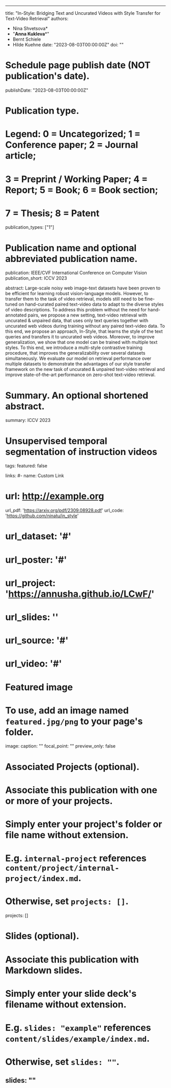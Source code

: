  ---
title: "In-Style: Bridging Text and Uncurated Videos with Style Transfer for Text-Video Retrieval"
authors:
- Nina Shvetsova*
- "**Anna Kukleva***"
- Bernt Schiele
- Hilde Kuehne
date: "2023-08-03T00:00:00Z"
doi: ""

# Schedule page publish date (NOT publication's date).
publishDate: "2023-08-03T00:00:00Z"

# Publication type.
# Legend: 0 = Uncategorized; 1 = Conference paper; 2 = Journal article;
# 3 = Preprint / Working Paper; 4 = Report; 5 = Book; 6 = Book section;
# 7 = Thesis; 8 = Patent
publication_types: ["1"]

# Publication name and optional abbreviated publication name.
publication: IEEE/CVF International Conference on Computer Vision 
publication_short: ICCV 2023

abstract: Large-scale noisy web image-text datasets have been proven to be efficient for learning robust vision-language models. However, to transfer them to the task of video retrieval, models still need to be fine-tuned on hand-curated paired text-video data to adapt to the diverse styles of video descriptions. To address this problem without the need for hand-annotated pairs, we propose a new setting, text-video retrieval with uncurated & unpaired data, that uses only text queries together with uncurated web videos during training without any paired text-video data. To this end, we propose an approach, In-Style, that learns the style of the text queries and transfers it to uncurated web videos. Moreover, to improve generalization, we show that one model can be trained with multiple text styles. To this end, we introduce a multi-style contrastive training procedure, that improves the generalizability over several datasets simultaneously. We evaluate our model on retrieval performance over multiple datasets to demonstrate the advantages of our style transfer framework on the new task of uncurated & unpaired text-video retrieval and improve state-of-the-art performance on zero-shot text-video retrieval.

# Summary. An optional shortened abstract.
summary: ICCV 2023 
# Unsupervised temporal segmentation of instruction videos
tags:
featured: false

links:
#- name: Custom Link
#  url: http://example.org
url_pdf: 'https://arxiv.org/pdf/2309.08928.pdf'
url_code: 'https://github.com/ninatu/in_style'
# url_dataset: '#'
# url_poster: '#'
# url_project: 'https://annusha.github.io/LCwF/'
# url_slides: ''
# url_source: '#'
# url_video: '#'

# Featured image
# To use, add an image named `featured.jpg/png` to your page's folder. 
image:
  caption: ""
  focal_point: ""
  preview_only: false

# Associated Projects (optional).
#   Associate this publication with one or more of your projects.
#   Simply enter your project's folder or file name without extension.
#   E.g. `internal-project` references `content/project/internal-project/index.md`.
#   Otherwise, set `projects: []`.
projects: []

# Slides (optional).
#   Associate this publication with Markdown slides.
#   Simply enter your slide deck's filename without extension.
#   E.g. `slides: "example"` references `content/slides/example/index.md`.
#   Otherwise, set `slides: ""`.
slides: ""
---


